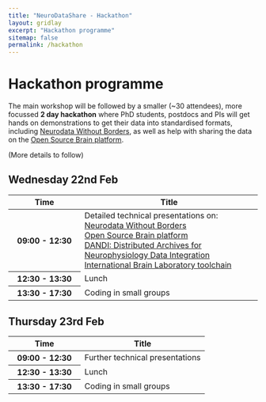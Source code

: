 ```yaml
---
title: "NeuroDataShare - Hackathon"
layout: gridlay
excerpt: "Hackathon programme"
sitemap: false
permalink: /hackathon
---
```

# Hackathon programme

<p>The main workshop will be followed by a smaller (~30 attendees), more focussed <b>2 day hackathon</b> where PhD students, postdocs and PIs will get hands on demonstrations to get their data into standardised formats, including <a href="https://www.nwb.org/">Neurodata Without Borders</a>, as well as help with sharing the data on the <a href="https://www.v2.opensourcebrain.org/">Open Source Brain platform</a>.</p>

(More details to follow)

## Wednesday 22nd Feb

<table class="table table-hover">
  <thead>
    <tr>
      <th scope="col" style="width: 130px">Time</th>
      <th scope="col">Title</th>
    </tr>
  </thead> 
  <tbody>
    <tr>
      <th scope="row">09:00 - 12:30</th>
      <td>Detailed technical presentations on:<br/>
<a href="https://www.nwb.org/">Neurodata Without Borders</a><br/>
<a href="https://www.v2.opensourcebrain.org/">Open Source Brain platform</a><br/>
<a href="https://www.dandiarchive.org/">DANDI: Distributed Archives for Neurophysiology Data Integration</a><br/>
<a href="https://github.com/int-brain-lab">International Brain Laboratory toolchain</a><br/>
<!--DataJoint usage?
Allen toolchain handson?-->
</td>
    </tr>
    <tr>
      <th scope="row">12:30 - 13:30</th>
      <td>Lunch</td>
    </tr> 
    <tr>
      <th scope="row">13:30 - 17:30</th>
      <td>Coding in small groups</td>
    </tr> 
  </tbody>
</table>

## Thursday 23rd Feb

<table class="table table-hover">
  <thead>
    <tr>
      <th scope="col" style="width: 130px">Time</th>
      <th scope="col">Title</th>
    </tr>
  </thead> 
  <tbody>
    <tr>
      <th scope="row">09:00 - 12:30</th>
      <td>Further technical presentations</td>
    </tr>
    <tr>
      <th scope="row">12:30 - 13:30</th>
      <td>Lunch</td>
    </tr> 
    <tr>
      <th scope="row">13:30 - 17:30</th>
      <td>Coding in small groups</td>
    </tr> 
  </tbody>
</table>
